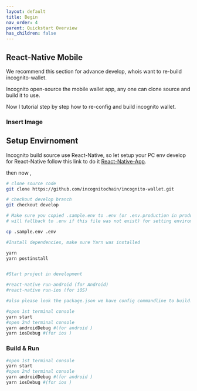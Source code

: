 ```yaml
---
layout: default
title: Begin
nav_order: 4
parent: Quickstart Overview
has_children: false
---
```


## React-Native Mobile

We recommend this section for advance develop, whois want to re-build incognito-wallet.

Incognito open-source the mobile wallet app, any one can clone source and build it to use.

Now I tutorial step by step how to re-config and build incognito wallet.

### Insert Image

## Setup Envirnoment

Incognito build source use React-Native, so let setup your PC env develop for React-Native follow this link to do it [React-Native-App](https://facebook.github.io/react-native/docs/getting-started). 

then now ,

```bash
# clone source code 
git clone https://github.com/incognitochain/incognito-wallet.git

# checkout develop branch 
git checkout develop 

# Make sure you copied .sample.env to .env (or .env.production in production build,
# will fallback to .env if this file was not exist) for setting enviroment varibles.

cp .sample.env .env

#Install dependencies, make sure Yarn was installed

yarn 
yarn postinstall


#Start project in development

#react-native run-android (for Android)
#react-native run-ios (for iOS) 

#also please look the package.json we have config commandline to build. you can run :

#open 1st terminal console
yarn start 
#open 2nd terminal console
yarn androidDebug #(for android )
yarn iosDebug #(for ios )
```

### Build & Run

```bash
#open 1st terminal console
yarn start 
#open 2nd terminal console
yarn androidDebug #(for android )
yarn iosDebug #(for ios )
```
